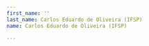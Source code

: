 ```yaml
---
first_name: ''
last_name: Carlos Eduardo de Oliveira (IFSP)
name: Carlos Eduardo de Oliveira (IFSP)

---
```



